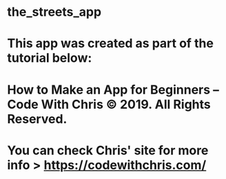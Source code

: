 # the_streets_app

# This app was created as part of the tutorial below: 
# How to Make an App for Beginners – Code With Chris © 2019. All Rights Reserved.

# You can check Chris' site for more info > https://codewithchris.com/
